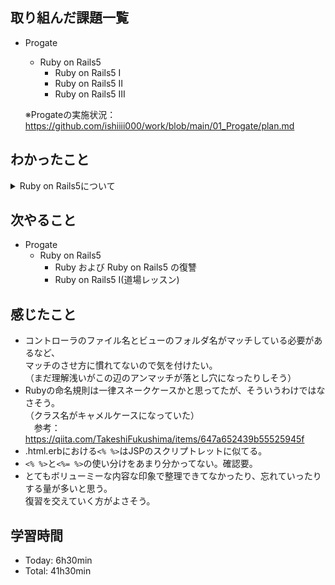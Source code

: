 ## 取り組んだ課題一覧
- Progate
  - Ruby on Rails5
    - Ruby on Rails5 I
    - Ruby on Rails5 II
    - Ruby on Rails5 III

  ※Progateの実施状況：<https://github.com/ishiiii000/work/blob/main/01_Progate/plan.md>

## わかったこと
<details>
<summary>Ruby on Rails5について</summary>

- Railsアプリの準備：`$ rails new tweet_app` ※tweet_appはアプリ名
- サーバー起動：`rails server`
- トップページ作成：`rails generate controller home top`
- html.erbはhtmlみたいなもん<br>
  参考：<https://qiita.com/T_Takahiro18/items/fb7d26a95935ca5b8cc7><br>
  - Rubyスクリプトが埋め込まれたhtmlファイルみたいなもん<br>
  - 最終的にはhtmlに変換されてブラウザで表示される
- コントローラ内のメソッドをアクションと呼ぶ<br>
  ※コントローラ内のアクションは、ブラウザに返すビューをviesフォルダの中から見つけ出す役割を担う。<br>
  　アクションは、コントローラと同じ名前のビューフォルダから、<br>
    アクションと同じ名前のHTMLファイルを探してブラウザに返す。
- ブラウザでページが表示されるまでの流れ；ルーティング → コントローラ → ビュー
- ルーティングはURLに対して、「どのコントローラの、どのアクション」で処理するかを決める「**対応表**」のこと
- ルーティングは「config/routes.rb」に定義される
  ```
  Rails.application.routes.draw do
    get "home/top => "home#top"
  end
  ```
  ※ルーティングに記述されていないURLにはアクセス不可<br>
  ※Springでいうリクエストマッピングと同じ感じに見える
- `rails generate controller home top`でコントローラ + 関連する各種ファイルが可能。<br>
  ※`home`はコントローラ名<br>
  同一コントローラが既に作成済の場合、`rails generate controller home アクション名`はもう使用できない。<br>
  （アクション名を変えても）
- CSSファイルは`app/assets/stylesheets`フォルダに入っている。<br>
  ※`rails generate controller home ...`の実行時に自動生成されている。<br>
  ※sccはCSSを拡張したもので、CSSを効率的に書く文法も使用できる。
- 画像の保存場所：`public`フォルダ配下
  ```
  <img src="/tweets.png"> ※ファイル名の先頭に/が必要
  ```
- `localhost:3000`に対応するルーティングは`get "/" => ...`
- リンク作成時：hrefの中をルーティングのURLにする `<a href="/about">TweetAppとは</a>`
- コントローラは処理単位に分ける ex)`home`、 `posts`
- 一覧ページを作成するときは、`index`というアクション名を使用することが一般的
- `rails generate controller` は `rails g controller` と省略可能
- html.erbファイル中では`<% %>`形式で囲むとhtmlファイル中にRubyのコードを記述できる<br>
  ※erbとはEmbedded Ruby(埋め込みRuby)の略
- 埋め込むRubyコードをブラウザに表示したい場合は`<%= %>`を用いる
- 配列は以下 A は許されるけど、Bは許されなかった。行単位に解釈するスクリプト言語だからと一旦思っている。
  ```
  # A
  posts = [
    "hoge",
    "fuga"
  ]

  # B
  posts = [
    "hoge"
    , "fuga"
  ]
  ```
- 変数定義はビューではなくアクションで行うのが一般的
- ビューで使用する変数をアクションに定義するときは、@を変数名につける
  ```
  def index
    @posts = [
      # elm
    ]
  end
  ```
- テーブル作成の準備：<br>
  マイグレーションファイルと呼ばれる、データベースに変更を指示するためのファイルを作成する。<br>
  ※マイグレーションファイルとは：データベースの設計図。
- 例えば、postsテーブルを作成する場合のコマンド：`rails g model Post content:text`<br>
  ※`Post`はテーブル名 ※コマンドは単数形、作成されるテーブルは複数形`posts`となる。<br>
  ※`content`はカラム名<br>
  ※`text`はデータ型..長い文字列
- マイグレーションファイルは`db/migrate`配下に生成される。
- マイグレーションファイルに基づいて、データベースに変更を反映 `$ rails db:migrate`<br>
  ※コマンドを叩くと、指定カラム以外にも、`id`,`create_at`,`update_at`などもカラムが作成される。
- マイグレーションエラー：Railsでは、データベース未反映のマイグレーションファイルがあるとエラーがでる。
- - Railsにおけるテーブル作成時は、コマンド上はテーブル名を単数形にするが、<br>
  作成されるテーブル名は複数形となる、などはしっかり覚えとておかないと落とし穴になりそう。
- テーブル操作するためには、Modelを用いる。<br>
  ※モデルは`rails g model Post content:text`のコマンドで合わせて生成されている。<br>
  ※モデルのクラスのファイルは`app/model`配下に存在する。<br>
  ※モデルは`ApplicationRecord`を継承している。
- 「**rails console**」はRubyのコードを手軽に実行できる環境
  ※rails consoleを実行するときはターミナルで`$ rails console`<br>
  ※`$ quit`でコンソール終了<br>
  ※コンソールでは変数宣言も可能
- モデルを用いてデータ登録する方法：`post = Post.new(content:"Hello World")` → `post.save`<br>
  ※saveメソッドを使うことができるのはPostモデルがApplicationRecordを継承しているため。
- テーブルからデータ取得<br>
  1件目を取得：`post = Post.first`<br>
  全件を取得：`post = Post.all` ※配列で取得される
- 共通HTMLのまとめかた：<br>
  Railsでは`vies/layouts/application.html.erb`に共通HTMLを書いておくことができる。<br>
  ※`application.html.erb`に書いておくとサイト全体に適用される。
  ※top.html.erbなどの各ビューファイルは`application.html.erb`内の`<%= yield %>`に代入される。
- リンク作成：<br>
  Railsでは`link_to`メソッドを用いると`a`タグを作成できる。
  ```
  <%= link_to("About", "/about") %>
  # htmlではこうなる
  # <a href="/about">About</a>
  ```
- selectっぽい感じで取得： `post = Post.find_by(id=3)`
- URLのパスに変数が含まれる場合のルーディング：
  ```
  get "posts/:id" => "posts#show"
  ```
  ※ルーティングは合致するURLを上から順に探すので、
  `post/:id`は`post/index`よりも下に定義する必要がある。
- リクエストパラメータの取得：
  ```
  def show
    @id = params[:id] # {id: 1} という八種が変数paramsに入っている
  end
  ```
- フォームに入力されたデータを送信するには：
  ```
  <%= form_tag("/posts/create") do %>

    <textarea></textarea>
    <input type="submit" value="投稿">
  <% end %>
  ```
  ※データベース更新するときは、ルーティングのリクエストメソッドはpostになる<br>
   `post "posts/create" => "posts#create"`
- リダイレクト：
  ```
  def create
    redirect_to("/posts/index") # 指定したURLに転送する
  end
  ```
- formの内容をサーバサイドに送るために：
  ```
  <textarea name="content"></textarea>
  # こうするとname属性の値をキーとしたハッシュがRails側に送られる　paramsとして
  ```
- 変数paramsまとめ
  - ① 「:○○」を使ったルーティングのURLから値を取得する
  - ②　「name="○○"」がついたフォームの入力内容を受け取る
- orderメソッド：
  ```
  def index
    @posts = Post.all.order(created_: :desc)
  end
  ```
</details>

## 次やること
- Progate
  - Ruby on Rails5
    - Ruby および Ruby on Rails5 の復讐
    - Ruby on Rails5 I(道場レッスン)

## 感じたこと
- コントローラのファイル名とビューのフォルダ名がマッチしている必要があるなど、<br>
  マッチのさせ方に慣れてないので気を付けたい。<br>
  （まだ理解浅いがこの辺のアンマッチが落とし穴になったりしそう）
- Rubyの命名規則は一律スネークケースかと思ってたが、そういうわけではなさそう。<br>
  （クラス名がキャメルケースになっていた）<br>
　参考：<https://qiita.com/TakeshiFukushima/items/647a652439b55525945f>
- .html.erbにおける`<% %>`はJSPのスクリプトレットに似てる。
- `<% %>`と`<%= %>`の使い分けをあまり分かってない。確認要。
- とてもボリューミーな内容な印象で整理できてなかったり、忘れていったりする量が多いと思う。<br>
  復習を交えていく方がよさそう。

## 学習時間
- Today: 6h30min
- Total: 41h30min
